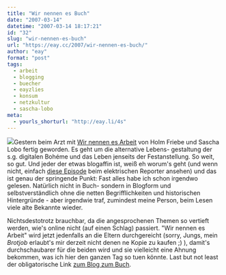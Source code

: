 ```yaml
---
title: "Wir nennen es Buch"
date: "2007-03-14"
datetime: "2007-03-14 18:17:21"
id: "32"
slug: "wir-nennen-es-buch"
url: "https://eay.cc/2007/wir-nennen-es-buch/"
author: "eay"
format: "post"
tags:
  - arbeit
  - blogging
  - buecher
  - eayzlies
  - konsum
  - netzkultur
  - sascha-lobo
meta:
  - yourls_shorturl: "http://eay.li/4s"
---
```


![](/uploads/2007/wnea.jpg)Gestern beim Arzt mit [Wir nennen es Arbeit](http://www.amazon.de/exec/obidos/ASIN/3453120922/eayznet-21) von Holm Friebe und Sascha Lobo fertig geworden. Es geht um die alternative Lebens- gestaltung der s.g. digitalen Bohéme und das Leben jenseits der Festanstellung. So weit, so gut. Und jeder der etwas blogaffin ist, weiß eh worum's geht (und wenn nicht, einfach [diese Episode](http://www.elektrischer-reporter.de/index.php/site/film/10/) beim elektrischen Reporter ansehen) und das ist genau der springende Punkt: Fast alles habe ich schon irgendwo gelesen. Natürlich nicht in Buch- sondern in Blogform und selbstverständlich ohne die netten Begrifflichkeiten und historischen Hintergründe - aber irgendwie traf, zumindest meine Person, beim Lesen viele alte Bekannte wieder.

Nichtsdestotrotz brauchbar, da die angesprochenen Themen so vertieft werden, wie's online nicht (auf einen Schlag) passiert. "Wir nennen es Arbeit" wird jetzt jedenfalls an die Eltern durchgereicht (sorry, Jungs, mein _Brotjob_ erlaubt's mir derzeit nicht denen ne Kopie zu kaufen ;) ), damit's durchschaubarer für die beiden wird und sie vielleicht eine Ahnung bekommen, was ich hier den ganzen Tag so tuen könnte. Last but not least der obligatorische Link [zum Blog zum Buch](http://wirnennenesarbeit.de/).
